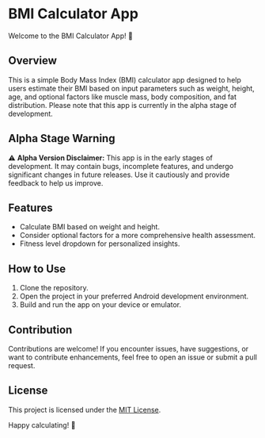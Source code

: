 # BMI Calculator App

Welcome to the BMI Calculator App! 🚀

## Overview

This is a simple Body Mass Index (BMI) calculator app designed to help users estimate their BMI based on input parameters such as weight, height, age, and optional factors like muscle mass, body composition, and fat distribution. Please note that this app is currently in the alpha stage of development.

## Alpha Stage Warning

⚠️ **Alpha Version Disclaimer:** This app is in the early stages of development. It may contain bugs, incomplete features, and undergo significant changes in future releases. Use it cautiously and provide feedback to help us improve.

## Features

- Calculate BMI based on weight and height.
- Consider optional factors for a more comprehensive health assessment.
- Fitness level dropdown for personalized insights.

## How to Use

1. Clone the repository.
2. Open the project in your preferred Android development environment.
3. Build and run the app on your device or emulator.

## Contribution

Contributions are welcome! If you encounter issues, have suggestions, or want to contribute enhancements, feel free to open an issue or submit a pull request.

## License

This project is licensed under the [MIT License](LICENSE).

Happy calculating! 🧮
